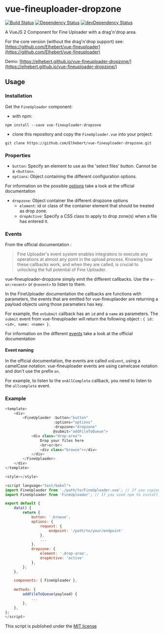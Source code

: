 # vue-fineuploader-dropzone

[![Build Status](https://travis-ci.org/Elhebert/vue-fineuploader-dropzone.svg?branch=master)](https://travis-ci.org/Elhebert/vue-fineuploader-dropzone)
[![Dependency Status](https://david-dm.org/Elhebert/vue-fineuploader-dropzone.svg)](https://david-dm.org/Elhebert/vue-fineuploader-dropzone)
[![devDependency Status](https://david-dm.org/Elhebert/vue-fineuploader-dropzone/dev-status.svg)](https://david-dm.org/Elhebert/vue-fineuploader-dropzone?type=dev)

A VueJS 2 Component for Fine Uploader with a drag'n'drop area.

For the core version (without the drag'n'drop support) see: [https://github.com/Elhebert/vue-fineuploader](https://github.com/Elhebert/vue-fineuploader)

Demo: [https://elhebert.github.io/vue-fineuploader-dropzone/](https://elhebert.github.io/vue-fineuploader-dropzone/)

## Usage

### Installation

Get the `FineUploader` component:

- with npm:
```
npm install --save vue-fineuploader-dropzone
```
- clone this repository and copy the `FineUploader.vue` into your project:
```
git clone https://github.com/Elhebert/vue-fineuploader-dropzone.git
```


### Properties

- `button`: Specify an element to use as the 'select files' button. Cannot be a `<button>`.
- `options`: Object containing the different configuration options.

For information on the possible [options](http://docs.fineuploader.com/branch/master/api/options.html) take a look at the official documentation

- `dropzone`: Object container the different dropzone options
    - `element`: id or class of the container element that should be treated as drop zone.
    - `dropActive`: Specify a CSS class to apply to drop zone(s) when a file has entered it.

### Events

From the official documentation :
> Fine Uploader's event system enables integrators to execute any operations at almost any point in the upload process. Knowing how these callbacks work, and when they are called, is crucial to unlocking the full potential of Fine Uploader.

vue-fineuploader-dropzone simply emit the different callbacks. Use the `v-on:<event>` or `@<event>` to listen to them.

In the FineUploader documentation the callbacks are functions with parameters, the events that are emitted for vue-fineuplaoder are returning a payload objects using those paramaters has key.

For example, the `onSubmit` callback has an `id` and a `name` as parameters. The `submit` event from vue-fineuploader will return the following object : `{ id: <id>, name: <name> }`.


For information on the different [events](http://docs.fineuploader.com/branch/master/api/events.html) take a look at the official documentation


#### Event naming

In the official documentation, the events are called `onEvent`, using a camelCase notation. vue-fineuploader events are using camelcase notation and don't use the prefix `on`.

For example, to listen to the `onAllComplete` callback, you need to listen to the `allcomplete` event.

### Example

```js
<template>
    <div>
        <FineUplaoder :button="button" 
                      :options="options" 
                      :dropzone="dropzone"
                      @submit="addFileToQueue">
            <div class="drop-area">
                Drop your files here
                <br>or<br>
                <div class="browse"></div>
            </div>
        </FineUplaoder>
    </div>
</template>

<style></style>

<script language="text/babel">
import FineUplaoder from './path/to/FineUploader.vue'; // If you copied the component into your project
import FineUploader from 'FineUploader'; // If you used npm to install the component

export default {
    data() {
        return {
            button: '.browse',
            options: {
                request: {
                    endpoint: '/path/to/your/endpoint'
                },
                ...
            },
            dropzone: {
                element: '.drop-area',
                dropActive: 'active'
            },
        };
    },

    components: { FineUploader },
    
    methods: {
        addFileToQueue(payload) {
            ...
        },
    },
};
</script>
```

This script is published under the [MIT license](./LICENSE)
